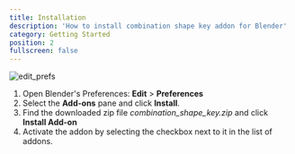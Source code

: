 ```yaml
---
title: Installation
description: 'How to install combination shape key addon for Blender'
category: Getting Started
position: 2
fullscreen: false
---
```

![edit_prefs](/install.png)

1. Open Blender's Preferences: **Edit** > **Preferences**
2. Select the **Add-ons** pane and click **Install**.
3. Find the downloaded zip file *combination_shape_key.zip* and click **Install Add-on**
4. Activate the addon by selecting the checkbox next to it in the list of addons.

